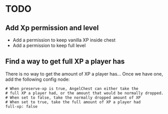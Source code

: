# TODO

## Add Xp permission and level
- Add a permission to keep vanilla XP inside chest
- Add a permission to keep full level

## Find a way to get full XP a player has
There is no way to get the amount of XP a player has... Once we have one, add the following config node:

```
# When preserve-xp is true, AngelChest can either take the
# full XP a player had, or the amount that would be normally dropped.
# When set to false, take the normally dropped amount of XP
# When set to true, take the full amount of XP a player had
full-xp: false
```